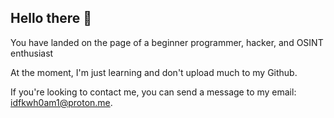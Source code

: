 ## Hello there 👋

You have landed on the page of a beginner programmer, hacker, and OSINT enthusiast

At the moment, I'm just learning and don't upload much to my Github.

If you're looking to contact me, you can send a message to my email: idfkwh0am1@proton.me.

<!--
**hashdealer/hashdealer** is a ✨ _special_ ✨ repository because its `README.md` (this file) appears on your GitHub profile.

Here are some ideas to get you started:

- 🔭 I’m currently working on ...
- 🌱 I’m currently learning ...
- 👯 I’m looking to collaborate on ...
- 🤔 I’m looking for help with ...
- 💬 Ask me about ...
- 📫 How to reach me: ...
- 😄 Pronouns: ...
- ⚡ Fun fact: ...
-->
